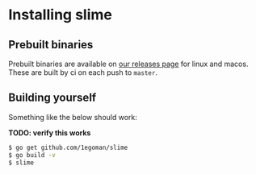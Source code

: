 # Installing slime

## Prebuilt binaries
Prebuilt binaries are available on [our releases page](https://github.com/1egoman/slime/releases)
for linux and macos. These are built by ci on each push to `master`.

## Building yourself

Something like the below should work:

**TODO: verify this works**

```bash
$ go get github.com/1egoman/slime
$ go build -v
$ slime
```
